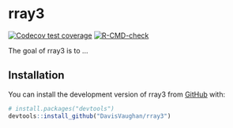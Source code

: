 
<!-- README.md is generated from README.Rmd. Please edit that file -->

# rray3

<!-- badges: start -->

[![Codecov test
coverage](https://codecov.io/gh/DavisVaughan/rray3/branch/main/graph/badge.svg)](https://app.codecov.io/gh/DavisVaughan/rray3?branch=main)
[![R-CMD-check](https://github.com/DavisVaughan/rray3/workflows/R-CMD-check/badge.svg)](https://github.com/DavisVaughan/rray3/actions)
<!-- badges: end -->

The goal of rray3 is to …

## Installation

You can install the development version of rray3 from
[GitHub](https://github.com/) with:

``` r
# install.packages("devtools")
devtools::install_github("DavisVaughan/rray3")
```
